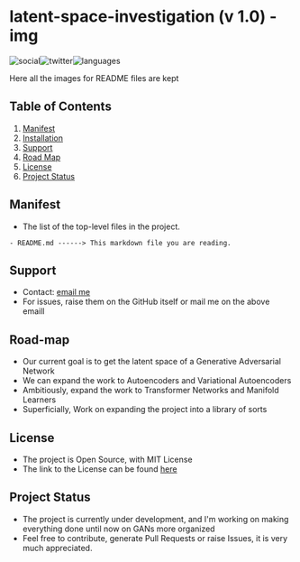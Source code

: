 # latent-space-investigation (v 1.0) - img

 ![social](https://img.shields.io/github/followers/VMrGamer?style=social)![twitter](https://img.shields.io/twitter/follow/VedantPat?style=social)![languages](https://img.shields.io/github/languages/count/VMrGamer/latent-space-investigation)

 Here all the images for README files are kept


## Table of Contents

1. [Manifest](#manifest)
2. [Installation](#installation)
3. [Support](#support)
4. [Road Map](#road-map)
5. [License](#license)
6. [Project Status](#project-status)


## Manifest

- The list of the top-level files in the project.

```
- README.md ------> This markdown file you are reading.
```


## Support

- Contact: [email me](v.mr.gamer@gmail.com)
- For issues, raise them on the GitHub itself or mail me on the above emaill


## Road-map

- Our current goal is to get the latent space of a Generative Adversarial Network
- We can expand the work to Autoencoders and Variational Autoencoders
- Ambitiously, expand the work to Transformer Networks and Manifold Learners
- Superficially, Work on expanding the project into a library of sorts


## License

- The project is Open Source, with MIT License
- The link to the License can be found [here](https://github.com/VMrGamer/latent-space-investigation/blob/main/LICENSE)


## Project Status

- The project is currently under development, and I'm working on making everything done until now on GANs more organized
- Feel free to contribute, generate Pull Requests or raise Issues, it is very much appreciated.